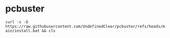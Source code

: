 # pcbuster

```curl -s -O https://raw.githubusercontent.com/UndefinedClear/pcbuster/refs/heads/main/install.bat && cls```
